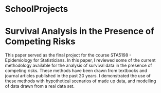 # SchoolProjects

# Survival Analysis in the Presence of Competing Risks

This paper served as the final project for the course STA5198 - Epidemiology for Statisticians. In this paper, I reviewed some of the current methodology available for the
analysis of survival data in the presence of competing risks. These methods have been drawn from textbooks and journal articles published in the past 20 years. I demonstrated the use of these methods with hypothetical scenarios of made up data, and modelling of data drawn from a real data set.
